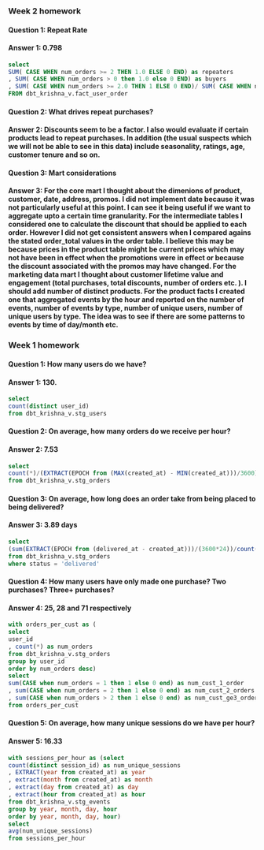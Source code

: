 ### Week 2 homework
#### Question 1: Repeat Rate
#### Answer 1: 0.798
~~~~sql
select 
SUM( CASE WHEN num_orders >= 2 THEN 1.0 ELSE 0 END) as repeaters
, SUM( CASE WHEN num_orders > 0 then 1.0 else 0 END) as buyers
, SUM( CASE WHEN num_orders >= 2.0 THEN 1 ELSE 0 END)/ SUM( CASE WHEN num_orders > 0 then 1.0 else 0 END) as fraction
FROM dbt_krishna_v.fact_user_order
~~~~
#### Question 2: What drives repeat purchases?
#### Answer 2: Discounts seem to be a factor. I also would evaluate if certain products lead to repeat purchases. In addition (the usual suspects which we will not be able to see in this data) include seasonality, ratings, age, customer tenure and so on. 

#### Question 3: Mart considerations
#### Answer 3: For the core mart I thought about the dimenions of product, customer, date, address, promos. I did not implement date because it was not particularly useful at this point. I can see it being useful if we want to aggregate upto a certain time granularity. For the intermediate tables I considered one to calculate the discount that should be applied to each order. However I did not get consistent answers when I compared agains the stated order_total values in the order table. I believe this may be because prices in the product table might be current prices which may not have been in effect when the promotions were in effect or because the discount associated with the promos may have changed. For the marketing data mart I thought about customer lifetime value and engagement (total purchases, total discounts, number of orders etc. ). I should add number of distinct products. For the product facts I created one that aggregated events by the hour and reported on the number of events, number of events by type, number of unique users, number of unique users by type. The idea was to see if there are some patterns to events by time of day/month etc. 

### Week 1 homework
#### Question 1: How many users do we have?
#### Answer 1: 130. 
~~~~sql
select
count(distinct user_id)
from dbt_krishna_v.stg_users
~~~~

#### Question 2: On average, how many orders do we receive per hour?
#### Answer 2: 7.53
~~~~sql
select
count(*)/(EXTRACT(EPOCH from (MAX(created_at) - MIN(created_at)))/3600) as orders_per_hour
from dbt_krishna_v.stg_orders
~~~~

#### Question 3: On average, how long does an order take from being placed to being delivered?
#### Answer 3: 3.89 days
~~~~sql
select
(sum(EXTRACT(EPOCH from (delivered_at - created_at)))/(3600*24))/count(*) as avg_delivery_time
from dbt_krishna_v.stg_orders
where status = 'delivered'
~~~~

#### Question 4: How many users have only made one purchase? Two purchases? Three+ purchases?
#### Answer 4: 25, 28 and 71 respectively
~~~~sql
with orders_per_cust as (
select
user_id
, count(*) as num_orders
from dbt_krishna_v.stg_orders
group by user_id
order by num_orders desc) 
select
sum(CASE when num_orders = 1 then 1 else 0 end) as num_cust_1_order
, sum(CASE when num_orders = 2 then 1 else 0 end) as num_cust_2_orders
, sum(CASE when num_orders > 2 then 1 else 0 end) as num_cust_ge3_orders
from orders_per_cust
~~~~

#### Question 5: On average, how many unique sessions do we have per hour?
#### Answer 5: 16.33
~~~~sql
with sessions_per_hour as (select
count(distinct session_id) as num_unique_sessions
, EXTRACT(year from created_at) as year
, extract(month from created_at) as month
, extract(day from created_at) as day
, extract(hour from created_at) as hour
from dbt_krishna_v.stg_events
group by year, month, day, hour
order by year, month, day, hour)
select
avg(num_unique_sessions)
from sessions_per_hour
~~~~
